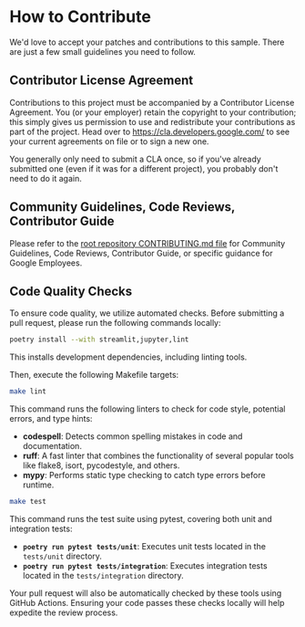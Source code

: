# How to Contribute

We'd love to accept your patches and contributions to this sample. There are
just a few small guidelines you need to follow.

## Contributor License Agreement
Contributions to this project must be accompanied by a Contributor License Agreement. You (or your employer) retain the copyright to your contribution; this simply gives us permission to use and redistribute your contributions as part of the project. Head over to https://cla.developers.google.com/ to see your current agreements on file or to sign a new one.

You generally only need to submit a CLA once, so if you've already submitted one (even if it was for a different project), you probably don't need to do it again.

## Community Guidelines, Code Reviews, Contributor Guide
Please refer to the [root repository CONTRIBUTING.md file](https://github.com/GoogleCloudPlatform/generative-ai/blob/main/CONTRIBUTING.md) for Community Guidelines, Code Reviews, Contributor Guide, or specific guidance for Google Employees.

## Code Quality Checks

To ensure code quality, we utilize automated checks. Before submitting a pull request, please run the following commands locally:

```bash
poetry install --with streamlit,jupyter,lint 
```

This installs development dependencies, including linting tools.

Then, execute the following Makefile targets:

```bash
make lint
```

This command runs the following linters to check for code style, potential errors, and type hints:
- **codespell**: Detects common spelling mistakes in code and documentation.
- **ruff**: A fast linter that combines the functionality of several popular tools like flake8, isort, pycodestyle, and others.
- **mypy**: Performs static type checking to catch type errors before runtime.

```bash
make test
```

This command runs the test suite using pytest, covering both unit and integration tests:
- **`poetry run pytest tests/unit`**: Executes unit tests located in the `tests/unit` directory.
- **`poetry run pytest tests/integration`**: Executes integration tests located in the `tests/integration` directory.


Your pull request will also be automatically checked by these tools using GitHub Actions. Ensuring your code passes these checks locally will help expedite the review process. 


